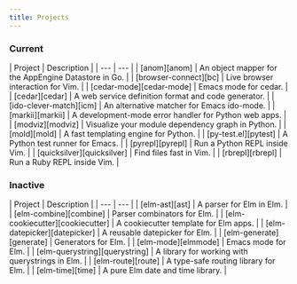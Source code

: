 ```yaml
---
title: Projects
---
```


### Current

<div class="projects">
| Project                    | Description                                           |
| ---                        | ---                                                   |
| [anom][anom]               | An object mapper for the AppEngine Datastore in Go.   |
| [browser-connect][bc]      | Live browser interaction for Vim.                     |
| [cedar-mode][cedar-mode]   | Emacs mode for cedar.                                 |
| [cedar][cedar]             | A web service definition format and code generator.   |
| [ido-clever-match][icm]    | An alternative matcher for Emacs ido-mode.            |
| [markii][markii]           | A development-mode error handler for Python web apps. |
| [modviz][modviz]           | Visualize your module dependency graph in Python.     |
| [mold][mold]               | A fast templating engine for Python.                  |
| [py-test.el][pytest]       | A Python test runner for Emacs.                       |
| [pyrepl][pyrepl]           | Run a Python REPL inside Vim.                         |
| [quicksilver][quicksilver] | Find files fast in Vim.                               |
| [rbrepl][rbrepl]           | Run a Ruby REPL inside Vim.                           |
</div>

### Inactive

<div class="projects">
| Project                          | Description                                         |
| ---                              | ---                                                 |
| [elm-ast][ast]                   | A parser for Elm in Elm.                            |
| [elm-combine][combine]           | Parser combinators for Elm.                         |
| [elm-cookiecutter][cookiecutter] | A cookiecutter template for Elm apps.               |
| [elm-datepicker][datepicker]     | A reusable datepicker for Elm.                      |
| [elm-generate][generate]         | Generators for Elm.                                 |
| [elm-mode][elmmode]              | Emacs mode for Elm.                                 |
| [elm-querystring][querystring]   | A library for working with querystrings in Elm.     |
| [elm-route][route]               | A type-safe routing library for Elm.                |
| [elm-time][time]                 | A pure Elm date and time library.                   |
</div>


[anom]: https://github.com/Bogdanp/anom
[ast]: https://github.com/Bogdanp/elm-ast
[bc]: https://github.com/Bogdanp/browser-connect.vim
[cedar-mode]: https://github.com/Bogdanp/cedar-mode
[cedar]: https://github.com/Bogdanp/cedar
[combine]: https://github.com/Bogdanp/elm-combine
[cookiecutter]: https://github.com/Bogdanp/elm-cookiecutter
[datepicker]: https://github.com/Bogdanp/elm-datepicker
[elmmode]: https://github.com/jcollard/elm-mode
[generate]: https://github.com/Bogdanp/elm-generate
[icm]: https://github.com/Bogdanp/ido-clever-match
[markii]: https://github.com/Bogdanp/markii
[modviz]: https://github.com/Bogdanp/modviz
[mold]: https://github.com/Bogdanp/mold
[pyrepl]: https://github.com/Bogdanp/pyrepl.vim
[pytest]: https://github.com/Bogdanp/py-test.el
[querystring]: https://github.com/Bogdanp/elm-querystring
[quicksilver]: https://github.com/Bogdanp/quicksilver.vim
[rbrepl]: https://github.com/Bogdanp/rbrepl.vim
[repos]: https://github.com/Bogdanp/repositories
[route]: https://github.com/Bogdanp/elm-route
[time]: https://github.com/Bogdanp/elm-time
